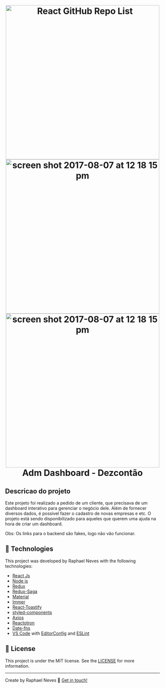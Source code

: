<h1 align="center">
    <img width="500" alt="React GitHub Repo List" src="https://upload-dezcontao.s3.us-east-2.amazonaws.com/DashHome.png" />
    <img width="500" alt="screen shot 2017-08-07 at 12 18 15 pm" src="https://upload-dezcontao.s3.us-east-2.amazonaws.com/DashTickets.png"><br><img width="500" alt="screen shot 2017-08-07 at 12 18 15 pm" src="https://upload-dezcontao.s3.us-east-2.amazonaws.com/DashCat.png">
    <br>
    Adm Dashboard - Dezcontão
</h1>

## Descricao do projeto

Este projeto foi realizado a pedido de um cliente, que precisava de um dashboard interativo para gerenciar o negócio dele. Além de fornecer diversos dados, é possivel fazer o cadastro de novas empresas e etc. O projeto está sendo disponibilizado para aqueles que querem uma ajuda na hora de criar um dashboard. 

Obs: Os links para o backend são fakes, logo não vão funcionar. 


## :rocket: Technologies

This project was developed by Raphael Neves with the following technologies:

-  [React Js](https://reactnative.dev)
-  [Node js](https://rnfirebase.io)
-  [Redux](https://redux.js.org/)
-  [Redux-Saga](https://redux-saga.js.org/)
-  [Material](https://material-ui.com/pt/)
-  [Immer](https://github.com/immerjs/immer)
-  [React-Toastify](https://fkhadra.github.io/react-toastify/)
-  [styled-components](https://www.styled-components.com/)
-  [Axios](https://github.com/axios/axios)
-  [Reactotron](https://infinite.red/reactotron)
-  [Date-fns](https://date-fns.org/)
-  [VS Code][vc] with [EditorConfig][vceditconfig] and [ESLint][vceslint]


## :memo: License
This project is under the MIT license. See the [LICENSE](https://github.com/Raphaenn/DezcontaoWeb) for more information.

---

Create by Raphael Neves :wave: [Get in touch!](https://www.linkedin.com/in/raphaelnneves/)

[nodejs]: https://nodejs.org/
[yarn]: https://yarnpkg.com/
[vc]: https://code.visualstudio.com/
[vceditconfig]: https://marketplace.visualstudio.com/items?itemName=EditorConfig.EditorConfig
[vceslint]: https://marketplace.visualstudio.com/items?itemName=dbaeumer.vscode-eslint
